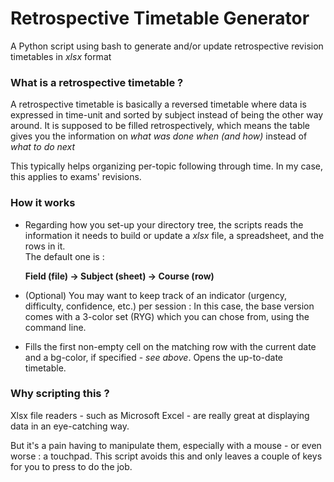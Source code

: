 # Retrospective Timetable Generator
A Python script using bash to generate and/or update retrospective revision timetables in *xlsx* format

### What is a retrospective timetable ?
A retrospective timetable is basically a reversed timetable where data is expressed in time-unit and sorted by subject instead of being the other way around. 
It is supposed to be filled retrospectively, which means the table gives you the information on *what was done when (and how)* instead of *what to do next*

This typically helps organizing per-topic following through time. In my case, this applies to exams' revisions.  
### How it works
- Regarding how you set-up your directory tree, the scripts reads the information it needs to build or update a *xlsx* file, a spreadsheet, and the rows in it.    
  The default one is :
  
  **Field (file) -> Subject (sheet) -> Course (row)**

- (Optional) You may want to keep track of an indicator (urgency, difficulty, confidence, etc.) per session :
  In this case, the base version comes with a 3-color set (RYG) which you can chose from, using the command line.
  
- Fills the first non-empty cell on the matching row with the current date and a bg-color, if specified - *see above*.
  Opens the up-to-date timetable.

### Why scripting this ?
Xlsx file readers - such as Microsoft Excel - are really great at displaying data in an eye-catching way.

But it's a pain having to manipulate them, especially with a mouse - or even worse : a touchpad.
This script avoids this and only leaves a couple of keys for you to press to do the job.


